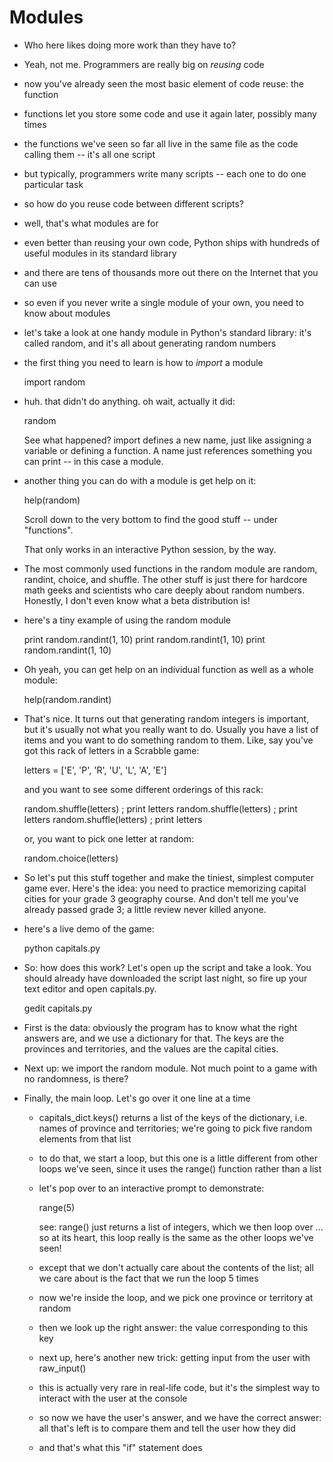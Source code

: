 Modules
=======

* Who here likes doing more work than they have to?
* Yeah, not me. Programmers are really big on *reusing* code
* now you've already seen the most basic element of code reuse:
  the function
* functions let you store some code and use it again later, possibly 
  many times
* the functions we've seen so far all live in the same
  file as the code calling them -- it's all one script
* but typically, programmers write many scripts -- each one to do
  one particular task
* so how do you reuse code between different scripts?
* well, that's what modules are for

* even better than reusing your own code, Python ships with hundreds
  of useful modules in its standard library
* and there are tens of thousands more out there on the Internet that
  you can use
* so even if you never write a single module of your own, you need to
  know about modules

* let's take a look at one handy module in Python's standard library:
  it's called random, and it's all about generating random numbers
* the first thing you need to learn is how to *import* a module

    import random

* huh. that didn't do anything. oh wait, actually it did:

    random

  See what happened? import defines a new name, just like assigning a
  variable or defining a function. A name just references something
  you can print -- in this case a module.

* another thing you can do with a module is get help on it:

    help(random)

  Scroll down to the very bottom to find the good stuff -- under
  "functions".

  That only works in an interactive Python session, by the way.

* The most commonly used functions in the random module are random,
  randint, choice, and shuffle. The other stuff is just there for
  hardcore math geeks and scientists who care deeply about random
  numbers. Honestly, I don't even know what a beta distribution is!

* here's a tiny example of using the random module

    print random.randint(1, 10)
    print random.randint(1, 10)
    print random.randint(1, 10)

* Oh yeah, you can get help on an individual function as well as a
  whole module:

    help(random.randint)

* That's nice. It turns out that generating random integers is
  important, but it's usually not what you really want to do. Usually
  you have a list of items and you want to do something random to
  them. Like, say you've got this rack of letters in a Scrabble game:

    letters = ['E', 'P', 'R', 'U', 'L', 'A', 'E']

  and you want to see some different orderings of this rack:

    random.shuffle(letters) ; print letters
    random.shuffle(letters) ; print letters
    random.shuffle(letters) ; print letters

  or, you want to pick one letter at random:

    random.choice(letters)

* So let's put this stuff together and make the tiniest, simplest
  computer game ever. Here's the idea: you need to practice memorizing
  capital cities for your grade 3 geography course. And don't tell me
  you've already passed grade 3; a little review never killed anyone.

* here's a live demo of the game:

    python capitals.py

* So: how does this work? Let's open up the script and take a look.
  You should already have downloaded the script last night, so
  fire up your text editor and open capitals.py.

    gedit capitals.py

* First is the data: obviously the program has to know what the right
  answers are, and we use a dictionary for that. The keys are the
  provinces and territories, and the values are the capital cities.

* Next up: we import the random module. Not much point to a game with
  no randomness, is there?

* Finally, the main loop. Let's go over it one line at a time
  - capitals_dict.keys() returns a list of the keys of the dictionary,
    i.e. names of province and territories; we're going to pick five
    random elements from that list
  - to do that, we start a loop, but this one is a little different
    from other loops we've seen, since it uses the range() function
    rather than a list
  - let's pop over to an interactive prompt to demonstrate:

      range(5)

    see: range() just returns a list of integers, which we then loop
    over ... so at its heart, this loop really is the same as the
    other loops we've seen!
  - except that we don't actually care about the contents of the list;
    all we care about is the fact that we run the loop 5 times
  - now we're inside the loop, and we pick one province or territory
    at random
  - then we look up the right answer: the value corresponding to this key
  - next up, here's another new trick: getting input from the user
    with raw_input()
  - this is actually very rare in real-life code, but it's the simplest
    way to interact with the user at the console
  - so now we have the user's answer, and we have the correct answer:
    all that's left is to compare them and tell the user how they did
  - and that's what this "if" statement does

